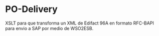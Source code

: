 # PO-Delivery
XSLT para que transforma un XML de Edifact 96A en formato RFC-BAPI para envio a SAP por medio de WSO2ESB.
